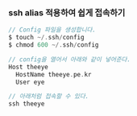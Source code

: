 ### ssh alias 적용하여 쉽게 접속하기

~~~ c
// Config 파일을 생성합니다.
$ touch ~/.ssh/config
$ chmod 600 ~/.ssh/config
~~~

~~~ c
// config을 열어서 아래와 같이 넣어준다.
Host theeye
  HostName theeye.pe.kr
  User eye
~~~


~~~ c
// 아래처럼 접속할 수 있다.
ssh theeye
~~~